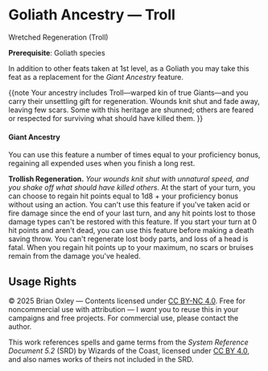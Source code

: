 # Goliath Ancestry &mdash; Troll
Wretched Regeneration (Troll)

**Prerequisite**: Goliath species

In addition to other feats taken at 1st level, as a Goliath you may take this feat as a replacement for the _Giant Ancestry_ feature.

{{note
Your ancestry includes Troll&mdash;warped kin of true Giants&mdash;and you carry their unsettling gift for regeneration. Wounds knit shut and fade away, leaving few scars. Some with this heritage are shunned; others are feared or respected for surviving what should have killed them.
}}

#### Giant Ancestry

You can use this feature a number of times equal to your proficiency bonus, regaining all expended uses when you finish a long rest.

**Trollish Regeneration.** _Your wounds knit shut with unnatural speed, and you shake off what should have killed others._ At the start of your turn, you can choose to regain hit points equal to 1d8 + your proficiency bonus without using an action. You can't use this feature if you've taken acid or fire damage since the end of your last turn, and any hit points lost to those damage types can't be restored with this feature. If you start your turn at 0 hit points and aren't dead, you can use this feature before making a death saving throw. You can't regenerate lost body parts, and loss of a head is fatal. When you regain hit points up to your maximum, no scars or bruises remain from the damage you've healed.

## Usage Rights

&copy; 2025 Brian Oxley &mdash; Contents licensed under [CC BY-NC 4.0](https://creativecommons.org/licenses/by-nc/4.0/). Free for noncommercial use with attribution &mdash; I _want_ you to reuse this in your campaigns and free projects. For commercial use, please contact the author.

This work references spells and game terms from the _System Reference Document 5.2_ (SRD) by Wizards of the Coast, licensed under [CC BY 4.0](https://creativecommons.org/licenses/by/4.0/), and also names works of theirs not included in the SRD.

